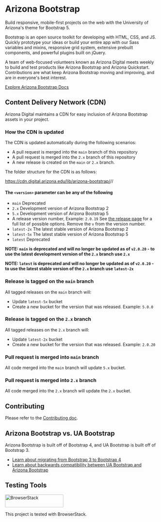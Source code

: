 # Arizona Bootstrap

Build responsive, mobile-first projects on the web with the University of Arizona's theme for Bootstrap 5.

Bootstrap is an open source toolkit for developing with HTML, CSS, and JS. Quickly prototype your ideas or build your entire app with our Sass variables and mixins, responsive grid system, extensive prebuilt components, and powerful plugins built on jQuery.

A team of web-focused volunteers known as Arizona Digital meets weekly to build and test products like Arizona Bootstrap and Arizona Quickstart. Contributions are what keep Arizona Bootstrap moving and improving, and are in everyone's best interest.

[Explore Arizona Bootstrap Docs](https://digital.arizona.edu/arizona-bootstrap/)

## Content Delivery Network (CDN)
Arizona Digital maintains a CDN for easy inclusion of Arizona Bootstrap assets
in your project.

### How the CDN is updated

The CDN is updated automatically during the following scenarios:

- A pull request is merged into the `main` branch of this repository
- A pull request is merged into the `2.x` branch of this repository
- A new release is created on the `main` or `2.x` branch.

The folder structure for the CDN is as follows:

https://cdn.digital.arizona.edu/lib/arizona-bootstrap/<version>/<asset type>/<filename>

#### The `<version>` parameter can be any of the following
- `main` Deprecated
- `2.x` Development version of Arizona Bootstrap 2
- `5.x` Development version of Arizona Bootstrap 5
- A release version number, Example: `2.0.19` See [the release
page](https://github.com/az-digital/arizona-bootstrap/releases) for a full list
of possible options. Remove the `v` from the version number.
- `latest-2x` The latest stable version of Arizona Bootstrap 2
- `latest-5x` The latest stable version of Arizona Bootstrap 5
- `latest` Deprecated

**NOTE: `main` is deprecated and will no longer be updated as of `v2.0.20` - to
use the latest development version of the `2.x` branch use `2.x`**

**NOTE: `latest` is deprecated and will no longer be updated as of `v2.0.20` -
to use the latest stable version of the `2.x` branch use `latest-2x`**

### Release is tagged on the `main` branch
All tagged releases on the `main` branch will:
- Update `latest-5x` bucket
- Create a new bucket for the version that was released. Example: `5.0.0`

### Release is tagged on the `2.x` branch
All tagged releases on the `2.x` branch will:
- Update `latest-2x` bucket
- Create a new bucket for the version that was released. Example: `2.0.20`

### Pull request is merged into `main` branch
All code merged into the `main` branch will update `5.x` bucket.

### Pull request is merged into `2.x` branch
All code merged into the `2.x` branch will update the `2.x` bucket.

## Contributing

Please refer to the [Contributing doc](./CONTRIBUTING.md).

## Arizona Bootstrap vs. UA Bootstrap

Arizona Bootstrap is built off of Bootstrap 4, and UA Bootstrap is built off of Bootstrap 3.

- [Learn about migrating from Bootstrap 3 to Bootstrap 4](https://digital.arizona.edu/arizona-bootstrap/docs/0.0/migration/)
- [Learn about backwards compatibility between UA Bootstrap and Arizona Bootstrap](https://digital.arizona.edu/arizona-bootstrap/docs/0.0/backwards-compatibility/)

## Testing Tools

<a href="https://www.browserstack.com/">
  <img src="https://live.browserstack.com/images/opensource/browserstack-logo.svg" alt="BrowserStack" width="192" height="42">
</a>

This project is tested with BrowserStack.